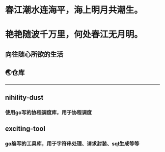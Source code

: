 # 春江潮水连海平，海上明月共潮生。
# 艳艳随波千万里，何处春江无月明。


## 向往随心所欲的生活


## 🌏仓库
<hr>

## <a harf='https://github.com/iEvan-lhr/nihility-dust'>nihility-dust</a>
### 使用go写的协程调度库，用于协程调度

## <a harf='https://github.com/iEvan-lhr/exciting-tool'>exciting-tool</a>
### go编写的工具库，用于字符串处理、请求封装、sql生成等等
